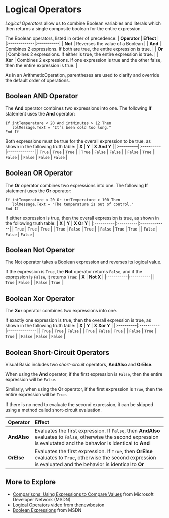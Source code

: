 # Logical Operators #

_Logical Operators_ allow us to combine Boolean variables and literals
which then returns a single composite boolean for the entire expression.

The Boolean operators, listed in order of precedence:
| **Operator** | **Effect** |
|:-------------|:-----------|
| **Not**      | Reverses the value of a Boolean |
| **And**      | Combines 2 expressions. If both are true, the entire expression is true. |
| **Or**       | Combines 2 expressions. If either is true, the entire expression is true. |
| **Xor**      | Combines 2 expressions. If one expression is true and the other false, then the entire expression is true. |

As in an ArithmeticOperation, parentheses are used to clarify and override the default order of operations.

## Boolean AND Operator ##
The **And** operator combines two expressions into one.
The following **If** statement uses the **And** operator:
```
If intTemperature < 20 And intMinutes > 12 Then
   lblMessage.Text = "It’s been cold too long."
End If
```

Both expressions must be true for the overall expression to be true, as shown in the following truth table:
| **X**     | **Y**     | **X And Y**  |
|:----------|:----------|:-------------|
| `True`  | `True`  | `True`     |
| `True`  | `False` | `False`    |
| `False` | `True`  | `False`    |
| `False` | `False` | `False`    |


## Boolean OR Operator ##
The **Or** operator combines two expressions into one.
The following **If** statement uses the **Or** operator:
```
If intTemperature < 20 Or intTemperature > 100 Then
   lblMessage.Text = "The temperature is out of control."
End If
```

If either expression is true, then the overall expression is true, as shown in the following truth table:
| **X**     | **Y**     | **X Or Y**   |
|:----------|:----------|:-------------|
| `True`  | `True`  | `True`     |
| `True`  | `False` | `True`     |
| `False` | `True`  | `True`     |
| `False` | `False` | `False`    |

## Boolean Not Operator ##
The Not operator takes a Boolean expression and reverses its logical value.

If the expression is `True`, the **Not** operator returns `False`, and if the expression is `False`, it returns `True`:
| **X**     | **Not X** |
|:----------|:----------|
| `True`  | `False` |
| `False` | `True`  |


## Boolean Xor Operator ##
The **Xor** operator combines two expressions into one.

If exactly one expression is true, then the overall expression is true, as shown in the following truth table:
| **X**     | **Y**     | **X Xor Y**   |
|:----------|:----------|:--------------|
| `True`  | `True`  | `False`     |
| `True`  | `False` | `True`     |
| `False` | `True`  | `True`     |
| `False` | `False` | `False`    |


## Boolean Short-Circuit Operators ##
Visual Basic includes two _short-circuit_ operators, **AndAlso** and **OrElse**.

When using the **And** operator, if the first expression is `False`,
then the entire expression will be `False`.

Similarly, when using the **Or** operator, if the first expression is `True`,
then the entire expression will be `True`.

If there is no need to evaluate the second expression,
it can be skipped using a method called short-circuit evaluation.


| **Operator** | **Effect** |
|:-------------|:-----------|
| **AndAlso**  | Evaluates the first expression.  If `False`, then **AndAlso** evaluates to `False`, otherwise the second expression is evalutated and the behavior is identical to **And** |
| **OrElse**   | Evaluates the first expression.  If `True`, then **OrElse** evaluates to `True`, otherwise the second expression is evaluated and the behavior is identical to **Or** |


## More to Explore ##
  * [Comparisons: Using Expressions to Compare Values](https://msdn.microsoft.com/en-us/library/hf71d2dk(v=vs.90).aspx) from Microsoft Developer Network (MSDN)
  * [Logical Operators video](https://www.youtube.com/watch?v=yjJ4yMk6D2U) from [thenewboston](https://www.thenewboston.com/videos.php)
  * [Boolean Expressions](https://msdn.microsoft.com/en-us/library/dya2szfk(v=vs.90).aspx) from MSDN




